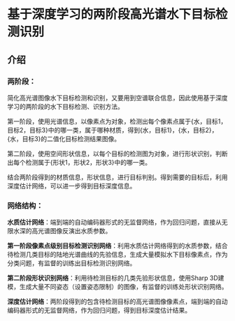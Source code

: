 # 基于深度学习的两阶段高光谱水下目标检测识别

## 介绍

### 两阶段：

简化高光谱图像水下目标检测和识别，又要用到空谱联合信息，因此使用基于深度学习的两阶段的水下目标检测、识别方法。

第一阶段，使用光谱信息，以像素点为对象，检测出每个像素点属于{水，目标1，目标2，目标3}中的哪一类，属于哪种材质，得到{水，目标1}，{水，目标2}，{水，目标3}的二值化目标检测结果图像。

第二阶段，使用空间形状信息，以每个目标的检测图为对象，进行形状识别，判断出每个检测属于{形状1，形状2，形状3}中的哪一类。

结合两阶段得到的材质信息，形状信息，进行目标判别。得到需要的目标后，利用深度估计网络，可以进一步得到目标深度信息。

### 网络结构：

**水质估计网络**：端到端的自动编码器形式的无监督网络，作为回归问题，直接从无限水深的高光谱图像反演出水质参数。

**第一阶段像素点级别目标检测识别网络**：利用水质估计网络得到的水质参数，结合待检测几类目标的陆地光谱曲线的先验信息，生成大量模拟水下目标像素点，作为分类问题，有监督的训练出目标检测识别网络。

**第二阶段形状识别网络**：利用待检测目标的几类先验形状信息，使用Sharp 3D建模，生成大量不同姿态（设置姿态限制）的图像，有监督的训练处形状识别网络。

**深度估计网络**：两阶段得到的包含待检测目标的高光谱图像像素点，端到端的自动编码器形式的无监督网络，作为回归问题，得到目标深度估计结果。











